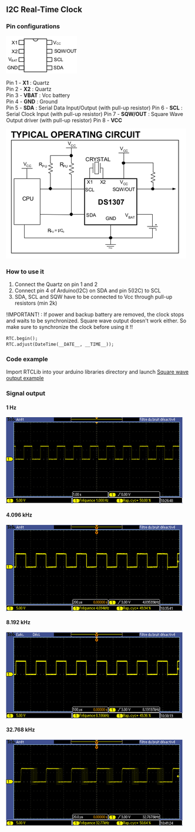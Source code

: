 ## I2C Real-Time Clock

### Pin configurations

![](https://github.com/UMONS-GFA/ardas/blob/master/doc/RTC/DS1307_pin_configurations.png)

Pin 1 - **X1** : Quartz  
Pin 2 - **X2** : Quartz  
Pin 3 - **VBAT** : Vcc battery  
Pin 4 - **GND** : Ground  
Pin 5 - **SDA** : Serial Data Input/Output  (with pull-up resistor)
Pin 6 - **SCL** : Serial Clock Input  (with pull-up resistor)
Pin 7 - **SQW/OUT** : Square Wave Output driver  (with pull-up resistor)
Pin 8 - **VCC**  


![](https://github.com/UMONS-GFA/ardas/blob/master/doc/RTC/ds1307_typical_operating_circuit.png)

### How to use it

1. Connect the Quartz on pin 1 and 2
2. Connect pin 4 of Arduino(I2C) on SDA and pin 5(I2C) to SCL
3. SDA, SCL and SQW have to be connected to Vcc through pull-up resistors (min 2k)


!IMPORTANT! : If power and backup battery are removed, the clock stops and waits to be synchronized. Square wave output doesn't work either. 
So make sure to synchronize the clock before using it !!

```
RTC.begin();
RTC.adjust(DateTime(__DATE__, __TIME__));
```



### Code example

Import RTCLib into your arduino libraries directory and launch [Square wave output example](../../examples/DS1307_sqwout.ino)

### Signal output

#### 1 Hz 
![](sqwout-1Hz.png)

#### 4.096 kHz
![](sqwout-4096Hz.png)

#### 8.192 kHz
![](sqwout-8192Hz.png)

#### 32.768 kHz
![](sqwout-32768Hz.png)






